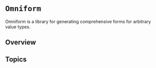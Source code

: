 # ``Omniform``

Omniform is a library for generating comprehensive forms for arbitrary value types.

## Overview

## Topics

###
